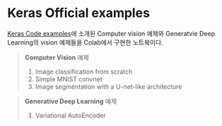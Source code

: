 # Keras Official examples

[Keras Code examples](https://keras.io/examples/)에 소개된 Computer vision 예제와 Generatvie Deep Learning의 vision 예제들을 Colab에서 구현한 노트북이다.

> **Computer Vision** 예제
>
> 1. Image classification from scratch
> 2. Simple MNIST convnet
> 3. Image segmentation with a U-net-like architecture



> **Generative Deep Learning** 예제
>
> 1. Variational AutoEncoder